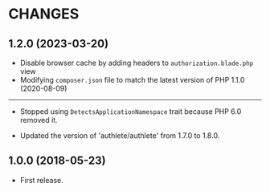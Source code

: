 CHANGES
===============
1.2.0 (2023-03-20)
------------------
- Disable browser cache by adding headers to `authorization.blade.php` view
- Modifying `composer.json` file to match the latest version of PHP
1.1.0 (2020-08-09)
------------------

- Stopped using `DetectsApplicationNamespace` trait because PHP 6.0 removed it.

- Updated the version of 'authlete/authlete' from 1.7.0 to 1.8.0.

1.0.0 (2018-05-23)
------------------

- First release.
